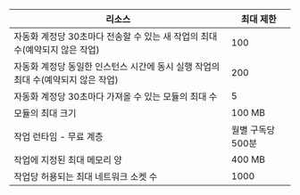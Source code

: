 | 리소스 | 최대 제한 |
| --- | --- |
| 자동화 계정당 30초마다 전송할 수 있는 새 작업의 최대 수(예약되지 않은 작업) |100 |
| 자동화 계정당 동일한 인스턴스 시간에 동시 실행 작업의 최대 수(예약되지 않은 작업) |200 |
| 자동화 계정당 30초마다 가져올 수 있는 모듈의 최대 수 |5 |
| 모듈의 최대 크기 |100 MB |
| 작업 런타임 - 무료 계층 |월별 구독당 500분 |
| 작업에 지정된 최대 메모리 양 |400 MB |
| 작업당 허용되는 최대 네트워크 소켓 수 |1000 |

<!---HONumber=AcomDC_0803_2016-->